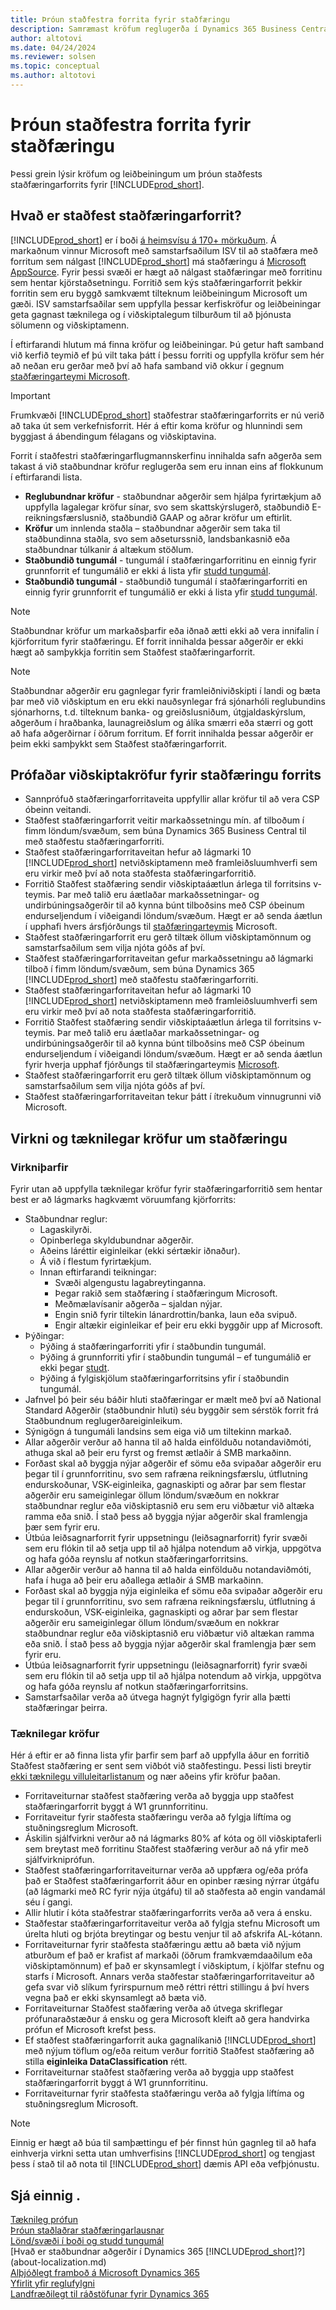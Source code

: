```yaml
---
title: Þróun staðfestra forrita fyrir staðfæringu
description: Samræmast kröfum reglugerða í Dynamics 365 Business Central sem staðfest staðfæringarforrit.
author: altotovi
ms.date: 04/24/2024
ms.reviewer: solsen
ms.topic: conceptual
ms.author: altotovi
---
```



# Þróun staðfestra forrita fyrir staðfæringu

Þessi grein lýsir kröfum og leiðbeiningum um þróun staðfests staðfæringarforrits fyrir [!INCLUDE[prod_short](includes/prod_short.md)].

## Hvað er staðfest staðfæringarforrit?

[!INCLUDE[prod_short](includes/prod_short.md)] er í boði [á heimsvísu á 170+ mörkuðum](/dynamics365/business-central/dev-itpro/compliance/apptest-countries-and-translations?toc=/dynamics365/business-central/toc.json). Á markaðnum vinnur Microsoft með samstarfsaðilum ISV til að staðfæra með forritum sem nálgast [!INCLUDE[prod_short](includes/prod_short.md)] má staðfæringu á [Microsoft AppSource](https://go.microsoft.com/fwlink/?linkid=2081646). Fyrir þessi svæði er hægt að nálgast staðfæringar með forritinu sem hentar kjörstaðsetningu. Forritið sem kýs staðfæringarforrit þekkir forritin sem eru byggð samkvæmt tilteknum leiðbeiningum Microsoft um gæði. ISV samstarfsaðilar sem uppfylla þessar kerfiskröfur og leiðbeiningar geta gagnast tæknilega og í viðskiptalegum tilburðum til að þjónusta sölumenn og viðskiptamenn.  

Í eftirfarandi hlutum má finna kröfur og leiðbeiningar. Þú getur haft samband við kerfið teymið ef þú vilt taka þátt í þessu forriti og uppfylla kröfur sem hér að neðan eru gerðar með því að hafa samband við okkur í gegnum [staðfæringarteymi Microsoft](mailto:d365bcloc@microsoft.com).   

> [!IMPORTANT]
> Frumkvæði [!INCLUDE[prod_short](includes/prod_short.md)] staðfestrar staðfæringarforrits er nú verið að taka út sem verkefnisforrit. Hér á eftir koma kröfur og hlunnindi sem byggjast á ábendingum félagans og viðskiptavina.  

Forrit í staðfestri staðfæringarflugmannskerfinu innihalda safn aðgerða sem takast á við staðbundnar kröfur reglugerða sem eru innan eins af flokkunum í eftirfarandi lista.  

- **Reglubundnar kröfur** - staðbundnar aðgerðir sem hjálpa fyrirtækjum að uppfylla lagalegar kröfur sínar, svo sem skattskýrslugerð, staðbundið E-reikningsfærslusnið, staðbundið GAAP og aðrar kröfur um eftirlit.
- **Kröfur**  um innlenda staðla – staðbundnar aðgerðir sem taka til staðbundinna staðla, svo sem aðseturssnið, landsbankasnið eða staðbundnar túlkanir á altækum stöðlum.
- **Staðbundið tungumál** - tungumál í staðfæringarforritinu en einnig fyrir grunnforrit ef tungumálið er ekki á lista yfir [studd tungumál](/dynamics365/business-central/dev-itpro/compliance/apptest-countries-and-translations?toc=/dynamics365/business-central/toc.json).
- **Staðbundið tungumál** - staðbundið tungumál í staðfæringarforriti en einnig fyrir grunnforrit ef tungumálið er ekki á lista yfir [studd tungumál](/dynamics365/business-central/dev-itpro/compliance/apptest-countries-and-translations?toc=/dynamics365/business-central/toc.json).

> [!NOTE]
> Staðbundnar kröfur um markaðsþarfir eða iðnað ætti ekki að vera innifalin í kjörforritum fyrir staðfæringu. Ef forrit innihalda þessar aðgerðir er ekki hægt að samþykkja forritin sem Staðfest staðfæringarforrit.

> [!NOTE]
> Staðbundnar aðgerðir eru gagnlegar fyrir framleiðniviðskipti í landi og bæta þar með við viðskiptum en eru ekki nauðsynlegar frá sjónarhóli reglubundins sjónarhorns, t.d. tilteknum banka- og greiðslusniðum, útgjaldaskýrslum, aðgerðum í hraðbanka, launagreiðslum og álíka smærri eða stærri og gott að hafa aðgerðirnar í öðrum forritum. Ef forrit innihalda þessar aðgerðir er þeim ekki samþykkt sem Staðfest staðfæringarforrit.   

## Prófaðar viðskiptakröfur fyrir staðfæringu forrits  

- Sannprófuð staðfæringarforritaveita uppfyllir allar kröfur til að vera CSP óbeinn veitandi.  
- Staðfest staðfæringarforrit veitir markaðssetningu mín. af tilboðum í fimm löndum/svæðum, sem búna Dynamics 365 Business Central til með staðfestu staðfæringarforriti. 
- Staðfest staðfæringarforritaveitan hefur að lágmarki 10 [!INCLUDE[prod_short](includes/prod_short.md)] netviðskiptamenn með framleiðsluumhverfi sem eru virkir með því að nota staðfesta staðfæringarforritið. 
- Forritið Staðfest staðfæring sendir viðskiptaáætlun árlega til forritsins v-teymis. Þar með talið eru áætlaðar markaðssetningar- og undirbúningsaðgerðir til að kynna búnt tilboðsins með CSP óbeinum endurseljendum í viðeigandi löndum/svæðum. Hægt er að senda áætlun í upphafi hvers ársfjórðungs til [staðfæringarteymis](mailto:d365bcloc@microsoft.com) Microsoft.  
- Staðfest staðfæringarforrit eru gerð tiltæk öllum viðskiptamönnum og samstarfsaðilum sem vilja njóta góðs af því.  
- Staðfest staðfæringarforritaveitan gefur markaðssetningu að lágmarki tilboð í fimm löndum/svæðum, sem búna Dynamics 365 [!INCLUDE[prod_short](includes/prod_short.md)] með staðfestu staðfæringarforriti. 
- Staðfest staðfæringarforritaveitan hefur að lágmarki 10 [!INCLUDE[prod_short](includes/prod_short.md)] netviðskiptamenn með framleiðsluumhverfi sem eru virkir með því að nota staðfesta staðfæringarforritið. 
- Forritið Staðfest staðfæring sendir viðskiptaáætlun árlega til forritsins v-teymis. Þar með talið eru áætlaðar markaðssetningar- og undirbúningsaðgerðir til að kynna búnt tilboðsins með CSP óbeinum endurseljendum í viðeigandi löndum/svæðum. Hægt er að senda áætlun fyrir hverja upphaf fjórðungs til staðfæringarteymis [Microsoft](mailto:d365bcloc@microsoft.com).  
- Staðfest staðfæringarforrit eru gerð tiltæk öllum viðskiptamönnum og samstarfsaðilum sem vilja njóta góðs af því.  
- Staðfest staðfæringarforritaveitan tekur þátt í ítrekuðum vinnugrunni við Microsoft.

## Virkni og tæknilegar kröfur um staðfæringu  

### Virkniþarfir   

Fyrir utan að uppfylla tæknilegar kröfur fyrir staðfæringarforritið sem hentar best er að lágmarks hagkvæmt vöruumfang kjörforrits:  

- Staðbundnar reglur:   
  - Lagaskilyrði.   
  - Opinberlega skyldubundnar aðgerðir. 
  - Aðeins láréttir eiginleikar (ekki sértækir iðnaður).  
  - Á við í flestum fyrirtækjum.  
  - Innan eftirfarandi teikningar:   
    - Svæði algengustu lagabreytinganna. 
    - Þegar rakið sem staðfæring í staðfæringum Microsoft. 
    - Meðmælavísanir aðgerða – sjaldan nýjar.  
    - Engin snið fyrir tiltekin lánardrottin/banka, laun eða svipuð. 
    - Engir altækir eiginleikar ef þeir eru ekki byggðir upp af Microsoft. 
- Þýðingar: 
  - Þýðing á staðfæringarforriti yfir í staðbundin tungumál. 
  - Þýðing á grunnforriti yfir í staðbundin tungumál – ef tungumálið er ekki þegar [studt](/dynamics365/business-central/dev-itpro/compliance/apptest-countries-and-translations?toc=/dynamics365/business-central/toc.json).  
  - Þýðing á fylgiskjölum staðfæringarforritsins yfir í staðbundin tungumál. 
- Jafnvel þó þeir séu báðir hluti staðfæringar er mælt með því að National Standard Aðgerðir (staðbundnir hluti) séu byggðir sem sérstök forrit frá Staðbundnum reglugerðareiginleikum. 
- Sýnigögn á tungumáli landsins sem eiga við um tiltekinn markað.   
- Allar aðgerðir verður að hanna til að halda einfölduðu notandaviðmóti, athuga skal að þeir eru fyrst og fremst ætlaðir á SMB markaðinn.  
- Forðast skal að byggja nýjar aðgerðir ef sömu eða svipaðar aðgerðir eru þegar til í grunnforritinu, svo sem rafræna reikningsfærslu, útflutning endurskoðunar, VSK-eiginleika, gagnaskipti og aðrar þar sem flestar aðgerðir eru sameiginlegar öllum löndum/svæðum en nokkrar staðbundnar reglur eða viðskiptasnið eru sem eru viðbætur við altæka ramma eða snið. Í stað þess að byggja nýjar aðgerðir skal framlengja þær sem fyrir eru.  
- Útbúa leiðsagnarforrit fyrir uppsetningu (leiðsagnarforrit) fyrir svæði sem eru flókin til að setja upp til að hjálpa notendum að virkja, uppgötva og hafa góða reynslu af notkun staðfæringarforritsins.  
- Allar aðgerðir verður að hanna til að halda einfölduðu notandaviðmóti, hafa í huga að þeir eru aðallega ætlaðir á SMB markaðinn.  
- Forðast skal að byggja nýja eiginleika ef sömu eða svipaðar aðgerðir eru þegar til í grunnforritinu, svo sem rafræna reikningsfærslu, útflutning á endurskoðun, VSK-eiginleika, gagnaskipti og aðrar þar sem flestar aðgerðir eru sameiginlegar öllum löndum/svæðum en nokkrar staðbundnar reglur eða viðskiptasnið eru viðbætur við altækan ramma eða snið. Í stað þess að byggja nýjar aðgerðir skal framlengja þær sem fyrir eru.    
- Útbúa leiðsagnarforrit fyrir uppsetningu (leiðsagnarforrit) fyrir svæði sem eru flókin til að setja upp til að hjálpa notendum að virkja, uppgötva og hafa góða reynslu af notkun staðfæringarforritsins.  
- Samstarfsaðilar verða að útvega hagnýt fylgigögn fyrir alla þætti staðfæringar þeirra.  

### Tæknilegar kröfur  

Hér á eftir er að finna lista yfir þarfir sem þarf að uppfylla áður en forritið Staðfest staðfæring er sent sem viðbót við staðfestingu. Þessi listi breytir [ekki tæknilegu villuleitarlistanum](/dynamics365/business-central/dev-itpro/developer/devenv-checklist-submission) og nær aðeins yfir kröfur þaðan.  

- Forritaveiturnar staðfest staðfæring verða að byggja upp staðfest staðfæringarforrit byggt á W1 grunnforritinu.  
- Forritaveitur fyrir staðfesta staðfæringu verða að fylgja líftíma og stuðningsreglum Microsoft.   
- Áskilin sjálfvirkni verður að ná lágmarks 80% af kóta og öll viðskiptaferli sem breytast með forritinu Staðfest staðfæring verður að ná yfir með sjálfvirkniprófun.  
- Staðfest staðfæringarforritaveiturnar verða að uppfæra og/eða prófa það er Staðfest staðfæringarforrit áður en opinber ræsing nýrrar útgáfu (að lágmarki með RC fyrir nýja útgáfu) til að staðfesta að engin vandamál séu í gangi. 
- Allir hlutir í kóta staðfestrar staðfæringarforrits verða að vera á ensku.   
- Staðfestar staðfæringarforritaveitur verða að fylgja stefnu Microsoft um úrelta hluti og brjóta breytingar og bestu venjur til að afskrifa AL-kótann.  
- Forritaveiturnar fyrir staðfesta staðfæringu ættu að bæta við nýjum atburðum ef það er krafist af markaði (öðrum framkvæmdaaðilum eða viðskiptamönnum) ef það er skynsamlegt í viðskiptum, í kjölfar stefnu og starfs í Microsoft. Annars verða staðfestar staðfæringarforritaveitur að gefa svar við slíkum fyrirspurnum með réttri réttri stillingu á því hvers vegna það er ekki skynsamlegt að bæta við. 
- Forritaveiturnar Staðfest staðfæring verða að útvega skriflegar prófunaraðstæður á ensku og gera Microsoft kleift að gera handvirka prófun ef Microsoft krefst þess.  
- Ef staðfest staðfæringarforrit auka gagnalíkanið [!INCLUDE[prod_short](includes/prod_short.md)] með nýjum töflum og/eða reitum verður forritið Staðfest staðfæring að stilla **eiginleika DataClassification** rétt.
- Forritaveiturnar staðfest staðfæring verða að byggja upp staðfest staðfæringarforrit byggt á W1 grunnforritinu.  
- Forritaveiturnar fyrir staðfesta staðfæringu verða að fylgja líftíma og stuðningsreglum Microsoft.   

> [!NOTE]  
> Einnig er hægt að búa til samþættingu ef þér finnst hún gagnleg til að hafa einhverja virkni setta utan umhverfisins [!INCLUDE[prod_short](includes/prod_short.md)] og tengjast þess í stað til að nota til [!INCLUDE[prod_short](includes/prod_short.md)] dæmis API eða vefþjónustu.

## Sjá einnig .

[Tæknileg prófun](/dynamics365/business-central/dev-itpro/developer/devenv-checklist-submission)  
[Þróun staðlaðrar staðfæringarlausnar](/dynamics365/business-central/dev-itpro/developer/readiness/readiness-develop-localization)  
[Lönd/svæði í boði og studd tungumál](/dynamics365/business-central/dev-itpro/compliance/apptest-countries-and-translations)  
[Hvað er staðbundnar aðgerðir í Dynamics 365 [!INCLUDE[prod_short](includes/prod_short.md)]?](about-localization.md)  
[Alþjóðlegt framboð á Microsoft Dynamics 365](/dynamics365/get-started/availability)  
[Yfirlit yfir reglufylgni](compliance/compliance-overview.md)  
[Landfræðilegt til ráðstöfunar fyrir Dynamics 365](https://dynamics.microsoft.com/en-us/availability-reports/georeport/)  
